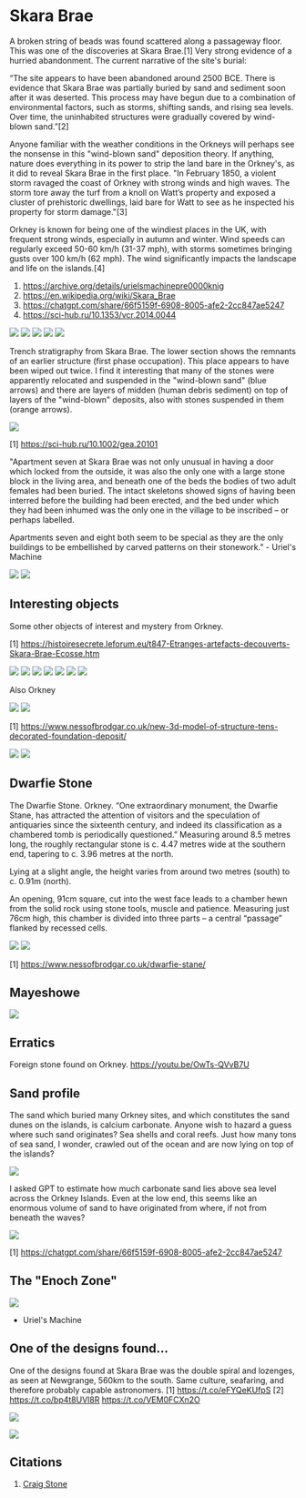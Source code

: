 # Skara Brae

A broken string of beads was found scattered along a passageway floor. This was one of the discoveries at Skara Brae.[1] Very strong evidence of a hurried abandonment. The current narrative of the site's burial:

“The site appears to have been abandoned around 2500 BCE. There is evidence that Skara Brae was partially buried by sand and sediment soon after it was deserted. This process may have begun due to a combination of environmental factors, such as storms, shifting sands, and rising sea levels. Over time, the uninhabited structures were gradually covered by wind-blown sand.”[2]

Anyone familiar with the weather conditions in the Orkneys will perhaps see the nonsense in this "wind-blown sand" deposition theory. If anything, nature does everything in its power to strip the land bare in the Orkney's, as it did to reveal Skara Brae in the first place. "In February 1850, a violent storm ravaged the coast of Orkney with strong winds and high waves. The storm tore away the turf from a knoll on Watt’s property and exposed a cluster of prehistoric dwellings, laid bare for Watt to see as he inspected his property for storm damage."[3]

Orkney is known for being one of the windiest places in the UK, with frequent strong winds, especially in autumn and winter. Wind speeds can regularly exceed 50-60 km/h (31-37 mph), with storms sometimes bringing gusts over 100 km/h (62 mph). The wind significantly impacts the landscape and life on the islands.[4]

1. https://archive.org/details/urielsmachinepre0000knig
2. https://en.wikipedia.org/wiki/Skara_Brae
3. https://chatgpt.com/share/66f5159f-6908-8005-afe2-2cc847ae5247
4. https://sci-hub.ru/10.1353/vcr.2014.0044

![](img/skara-brae1.jpg)
![](img/skara-brae2.jpg)
![](img/skara-brae3.jpg)
![](img/skara-brae4.jpg)
![](img/skara-brae5.jpg)

Trench stratigraphy from Skara Brae. The lower section shows the remnants of an earlier structure (first phase occupation). This place appears to have been wiped out twice. I find it interesting that many of the stones were apparently relocated and suspended in the "wind-blown sand" (blue arrows) and there are layers of midden (human debris sediment) on top of layers of the "wind-blown" deposits, also with stones suspended in them (orange arrows).

![](img/skara-brae6.jpg)

[1] https://sci-hub.ru/10.1002/gea.20101

"Apartment seven at Skara Brae was not only unusual in having a door which locked from the outside, it was also the only one with a large stone block in the living area, and beneath one of the beds the bodies of two adult females had been buried. The intact skeletons showed signs of having been interred before the building had been erected, and the bed under which they had been inhumed was the only one in the village to be inscribed – or perhaps labelled. 

Apartments seven and eight both seem to be special as they are the only buildings to be embellished by carved patterns on their stonework." - Uriel's Machine

![](img/skara-brae7.jpg)
![](img/skara-brae8.jpg)

## Interesting objects

Some other objects of interest and mystery from Orkney.

[1] https://histoiresecrete.leforum.eu/t847-Etranges-artefacts-decouverts-Skara-Brae-Ecosse.htm

![](img/skara-brae9.jpg)
![](img/skara-brae10.jpg)
![](img/skara-brae11.jpg)
![](img/skara-brae12.jpg)
![](img/skara-brae13.jpg)
![](img/skara-brae14.jpg)
![](img/skara-brae15.jpg)

Also Orkney

![](img/skara-brae16.jpg)
![](img/skara-brae17.jpg)

[1] https://www.nessofbrodgar.co.uk/new-3d-model-of-structure-tens-decorated-foundation-deposit/

![](img/skara-brae18.jpg)
![](img/skara-brae19.jpg)

## Dwarfie Stone

The Dwarfie Stone. Orkney. “One extraordinary monument, the Dwarfie Stane, has attracted the attention of visitors and the speculation of antiquaries since the sixteenth century, and indeed its classification as a chambered tomb is periodically questioned.” Measuring around 8.5 metres long, the roughly rectangular stone is c. 4.47 metres wide at the southern end, tapering to c. 3.96 metres at the north.

Lying at a slight angle, the height varies from around two metres (south) to c. 0.91m (north).

An opening, 91cm square, cut into the west face leads to a chamber hewn from the solid rock using stone tools, muscle and patience. Measuring just 76cm high, this chamber is divided into three parts – a central “passage” flanked by recessed cells.

![](img/dwarfie.jpg)
![](img/dwarfie2.jpg)

[1] https://www.nessofbrodgar.co.uk/dwarfie-stane/

## Mayeshowe

![](img/mayeshowe.jpg)

## Erratics

Foreign stone found on Orkney.
https://youtu.be/OwTs-QVvB7U

## Sand profile

The sand which buried many Orkney sites, and which constitutes the sand dunes on the islands, is calcium carbonate. Anyone wish to hazard a guess where such sand originates? Sea shells and coral reefs. Just how many tons of sea sand, I wonder, crawled out of the ocean and are now lying on top of the islands?

![](img/orkney-sand.jpg)

I asked GPT to estimate how much carbonate sand lies above sea level across the Orkney Islands. Even at the low end, this seems like an enormous volume of sand to have originated from where, if not from beneath the waves?

![](img/orkney-sand2.jpg)

[1] https://chatgpt.com/share/66f5159f-6908-8005-afe2-2cc847ae5247

## The "Enoch Zone"

![](img/enoch-zone.jpg)

- Uriel's Machine

## One of the designs found...

One of the designs found at Skara Brae was the double spiral and lozenges, as seen at Newgrange, 560km to the south. Same culture, seafaring, and therefore probably capable astronomers. [1] https://t.co/eFYQeKUfpS [2] https://t.co/bp4t8UVl8R https://t.co/VEM0FCXn2O

![](img/1840141026071327201-GYl54pJX0AAe6zz.jpg)

![](img/1840141026071327201-GYl6OhNXoAAo5Vd.jpg)

## Citations

1. [Craig Stone](https://nobulart.com)